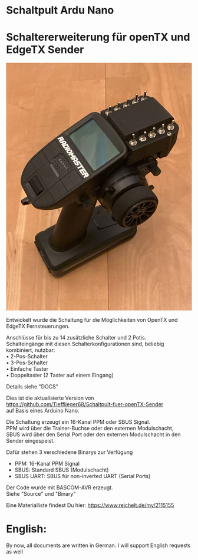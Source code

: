 # Schaltpult Ardu Nano
# Schaltererweiterung für openTX und EdgeTX Sender

 
![image lost ?](Pics/MT12.jpg)

Entwickelt wurde die Schaltung für die Möglichkeiten von OpenTX und EdgeTX Fernsteuerungen.  
 
Anschlüsse für bis zu 14 zusätzliche Schalter und 2 Potis.  
Schalteingänge mit diesen Schalterkonfigurationen sind, beliebig kombiniert, nutzbar:  
•  2-Pos-Schalter  
•  3-Pos-Schalter  
•  Einfache Taster  
•  Doppeltaster (2 Taster auf einem Eingang)  

Details siehe "DOCS"

Dies ist die aktualisierte Version von https://github.com/Tiefflieger68/Schaltpult-fuer-openTX-Sender  
auf Basis eines Arduino Nano.  
 
Die Schaltung erzeugt ein 16-Kanal PPM oder SBUS Signal.  
PPM wird über die Trainer-Buchse oder den externen Modulschacht,    
SBUS wird über den Serial Port oder den externen Modulschacht in den Sender eingespeist.

Dafür stehen 3 verschiedene Binarys zur Verfügung  
- PPM: 16-Kanal PPM Signal  
- SBUS: Standard SBUS (Modulschacht)  
- SBUS UART: SBUS für non-inverted UART (Serial Ports)  

 
Der Code wurde mit BASCOM-AVR erzeugt.  
Siehe "Source" und "Binary"

Eine Materialliste findest Du hier: https://www.reichelt.de/my/2115155


# English:  
By now, all documents are written in German. I will support English requests as well  
